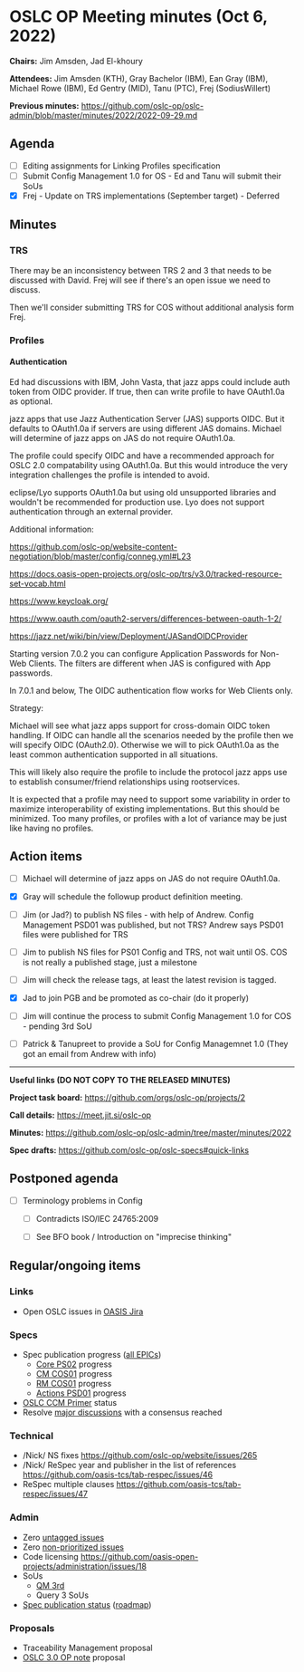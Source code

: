# OSLC OP Meeting minutes (Oct 6, 2022)

**Chairs:** Jim Amsden, Jad El-khoury

**Attendees:** Jim Amsden (KTH), Gray Bachelor (IBM), Ean Gray (IBM), Michael Rowe (IBM), Ed Gentry (MID), Tanu (PTC), Frej (SodiusWillert)

**Previous minutes:** https://github.com/oslc-op/oslc-admin/blob/master/minutes/2022/2022-09-29.md

## Agenda

- [ ] Editing assignments for Linking Profiles specification
- [ ] Submit Config Management 1.0 for OS - Ed and Tanu will submit their SoUs
- [x] Frej - Update on TRS implementations (September target) - Deferred

## Minutes

### TRS
There may be an inconsistency between TRS 2 and 3 that needs to be discussed with David. Frej will see if there's an open issue we need to discuss. 

Then we'll consider submitting TRS for COS without additional analysis form Frej. 

### Profiles

#### Authentication

Ed had discussions with IBM, John Vasta, that jazz apps could include auth token from OIDC provider. If true, then can write profile to have OAuth1.0a as optional. 

jazz apps that use Jazz Authentication Server (JAS) supports OIDC. But it defaults to OAuth1.0a if servers are using different JAS domains. Michael will determine of jazz apps on JAS do not require OAuth1.0a. 

The profile could specify OIDC and have a recommended approach for OSLC 2.0 compatability using OAuth1.0a. But this would introduce the very integration challenges the profile is intended to avoid. 

eclipse/Lyo supports OAuth1.0a but using old unsupported libraries and wouldn't be recommended for production use. Lyo does not support authentication through an external provider.

Additional information:

https://github.com/oslc-op/website-content-negotiation/blob/master/config/conneg.yml#L23
 
https://docs.oasis-open-projects.org/oslc-op/trs/v3.0/tracked-resource-set-vocab.html
 
https://www.keycloak.org/
 
https://www.oauth.com/oauth2-servers/differences-between-oauth-1-2/
 
https://jazz.net/wiki/bin/view/Deployment/JASandOIDCProvider
 
Starting version 7.0.2 you can configure Application Passwords for Non-Web Clients. The filters are different when JAS is configured with App passwords.

In 7.0.1 and below, The OIDC authentication flow works for Web Clients only. 

Strategy: 

Michael will see what jazz apps support for cross-domain OIDC token handling. If OIDC can handle all the scenarios needed by the profile then we will specify OIDC (OAuth2.0). Otherwise we will to pick OAuth1.0a as the least common authentication supported in all situations.

This will likely also require the profile to include the protocol jazz apps use to establish consumer/friend relationships using rootservices.

It is expected that a profile may need to support some variability in order to maximize interoperability of existing implementations. But this should be minimized. Too many profiles, or profiles with a lot of variance may be just like having no profiles.


## Action items

- [ ] Michael will determine of jazz apps on JAS do not require OAuth1.0a. 
- [x] Gray will schedule the followup product definition meeting.
- [ ] Jim (or Jad?) to publish NS files - with help of Andrew. Config Management PSD01 was published, but not TRS? Andrew says PSD01 files were published for TRS 
- [ ] Jim to publish NS files for PS01 Config and TRS, not wait until OS. COS is not really a published stage, just a milestone 

- [ ] Jim will check the release tags, at least the latest revision is tagged.
- [x] Jad to join PGB and be promoted as co-chair (do it properly)
- [ ] Jim will continue the process to submit Config Management 1.0 for COS - pending 3rd SoU
- [ ] Patrick & Tanupreet to provide a SoU for Config Managemnet 1.0 (They got an email from Andrew with info)




---

**Useful links (DO NOT COPY TO THE RELEASED MINUTES)**


**Project task board:** https://github.com/orgs/oslc-op/projects/2


**Call details:** https://meet.jit.si/oslc-op

**Minutes:** https://github.com/oslc-op/oslc-admin/tree/master/minutes/2022

**Spec drafts:** https://github.com/oslc-op/oslc-specs#quick-links


## Postponed agenda

- [ ] Terminology problems in Config
    - [ ] Contradicts ISO/IEC 24765:2009
    - [ ] See BFO book / Introduction on "imprecise thinking"


## Regular/ongoing items

### Links

- Open OSLC issues in [OASIS Jira](https://issues.oasis-open.org/issues/?jql=project%20%3D%20TCADMIN%20AND%20statusCategory%20!%3D%20Done%20%20AND%20text%20~%20%22oslc%22%20ORDER%20BY%20key%20DESC%2C%20priority%20DESC%2C%20updated%20DESC)

### Specs

- Spec publication progress ([all EPICs](https://github.com/oslc-op/oslc-specs/labels/Kind%3A%20EPIC))
    - [Core PS02](https://github.com/oslc-op/oslc-specs/milestone/25) progress
    - [CM COS01](https://github.com/oslc-op/oslc-specs/milestone/23) progress
    - [RM COS01](https://github.com/oslc-op/oslc-specs/milestone/22) progress
    - [Actions PSD01](https://github.com/oslc-op/oslc-specs/milestone/19) progress
- [OSLC CCM Primer](https://github.com/oslc-op/oslc-specs/wiki/Configuration-Management-3.0-Primer) status 
- Resolve [major discussions](https://github.com/oslc-op/oslc-specs/issues?q=is%3Aissue+is%3Aopen+label%3A%22Tag%3A+Major+discussion%22) with a consensus reached

### Technical

- /Nick/ NS fixes https://github.com/oslc-op/website/issues/265
- /Nick/ ReSpec year and publisher in the list of references https://github.com/oasis-tcs/tab-respec/issues/46
- ReSpec multiple clauses https://github.com/oasis-tcs/tab-respec/issues/47 

### Admin

- Zero [untagged issues](https://github.com/oslc-op/oslc-specs/issues?q=is%3Aissue+is%3Aopen+no%3Alabel)
- Zero [non-prioritized issues](https://github.com/oslc-op/oslc-specs/issues?q=is%3Aissue+is%3Aopen+-label%3A%22Priority%3A+Critical%22+-label%3A%22Priority%3A+High%22+-label%3A%22Priority%3A+Medium%22+-label%3A%22Priority%3A+Low%22+sort%3Aupdated-asc)
- Code licensing https://github.com/oasis-open-projects/administration/issues/18
- SoUs
    - [QM 3rd](https://github.com/oslc-op/oslc-specs/issues/477)
    - Query 3 SoUs
- [Spec publication status](https://github.com/oasis-open-projects/administration/issues) ([roadmap](https://docs.google.com/spreadsheets/d/1phBv2PHh14VSZboBpmq4KuWn8hw4wZr2qHGVB2W6PIY/edit#gid=0))

### Proposals

- Traceability Management proposal
- [OSLC 3.0 OP note](https://hackmd.io/ojZYshcATLyZ7ziowDnsCw) proposal 